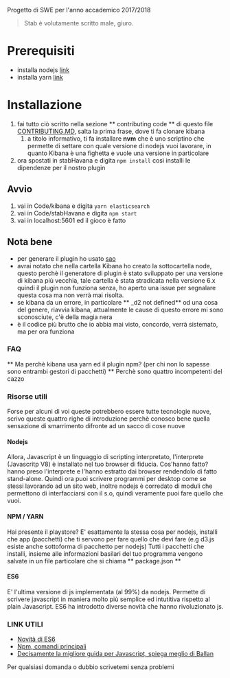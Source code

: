 Progetto di SWE per l'anno accademico 2017/2018


> Stab è volutamente scritto male, giuro.


# Prerequisiti
* installa nodejs [link](https://nodejs.org/en/)
* installa yarn  [link](https://yarnpkg.com/lang/en/)


# Installazione

1. fai tutto ciò scritto nella sezione ** contributing code ** di questo file [CONTRIBUTING.MD](https://github.com/elastic/kibana/blob/master/CONTRIBUTING.md), salta la prima frase, dove ti fa clonare kibana
    1. a titolo informativo, ti fa installare **nvm** che è uno scriptino che permette di settare con quale versione di nodejs vuoi lavorare, in quanto Kibana è una fighetta e vuole una versione in particolare
1. ora spostati in stabHavana e digita `npm install` così installi le dipendenze per il nostro plugin

## Avvio
1. vai in Code/kibana e digita `yarn elasticsearch`
2. vai in Code/stabHavana e digita `npm start`
3. vai in localhost:5601 ed il gioco è fatto


## Nota bene
* per generare il plugin ho usato [sao](https://github.com/elastic/template-kibana-plugin/)
* avrai notato che nella cartella Kibana ho creato la sottocartella node, questo perchè il generatore di plugin è stato sviluppato per una versione di kibana più vecchia, tale cartella è stata stradicata nella versione 6.x quindi il plugin non funziona senza, ho aperto una issue per segnalare questa cosa ma non verrà mai risolta.
* se kibana da un errore, in particolare ** \_d2 not defined** od una cosa del genere, riavvia kibana, attualmente le cause di questo errore mi sono sconosciute, c'è della magia nera
* è il codice più brutto che io abbia mai visto, concordo, verrà sistemato, ma per ora funziona

### FAQ
** Ma perchè kibana usa yarn ed il plugin npm? (per chi non lo sapesse sono entrambi gestori di pacchetti) **
 Perchè sono quattro incompetenti del cazzo


### Risorse utili
Forse per alcuni di voi queste potrebbero essere tutte tecnologie nuove, scrivo queste quattro righe di introduzione perchè conosco bene quella sensazione di smarrimento difronte ad un sacco di cose nuove

#### Nodejs
Allora, Javascript è un linguaggio di scripting interpretato, l'interprete (Javascritp V8) è installato nel tuo browser di fiducia. Cos'hanno fatto? hanno preso l'interprete e l'hanno estratto dai browser rendendolo di fatto stand-alone. Quindi ora puoi scrivere programmi per desktop come se stessi lavorando ad un sito web, inoltre nodejs è corredato di moduli che permettono di interfacciarsi con il s.o, quindi veramente puoi fare quello che vuoi.

#### NPM / YARN
Hai presente il playstore? E' esattamente la stessa cosa per nodejs, installi che app (pacchetti) che ti servono per fare quello che devi fare (e.g d3.js esiste anche sottoforma di pacchetto per nodejs)
Tutti i pacchetti che installi, insieme alle informazioni basilari del tuo programma vengono salvate in un file particolare che si chiama ** package.json **

#### ES6
E' l'ultima versione di js implementata (al 99%) da nodejs. Permette di scrivere javascript in maniera molto più semplice ed intutitiva rispetto al plain Javascript. ES6 ha introdotto diverse novità che hanno rivoluzionato js.

### LINK UTILI
* [Novità di ES6](https://webapplog.com/es6/)
* [Npm, comandi principali](https://docs.npmjs.com/)
* [Decisamente la migliore guida per Javascript, spiega meglio di Ballan](https://developer.mozilla.org/en-US/docs/Web/JavaScript/Guide)

Per qualsiasi domanda o dubbio scrivetemi senza problemi

